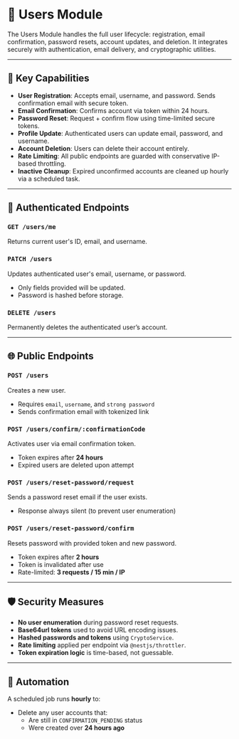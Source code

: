 # 👤 Users Module

The Users Module handles the full user lifecycle: registration, email confirmation, password resets, account updates, and deletion. It integrates securely with authentication, email delivery, and cryptographic utilities.

---

## 🚀 Key Capabilities

- **User Registration**: Accepts email, username, and password. Sends confirmation email with secure token.
- **Email Confirmation**: Confirms account via token within 24 hours.
- **Password Reset**: Request + confirm flow using time-limited secure tokens.
- **Profile Update**: Authenticated users can update email, password, and username.
- **Account Deletion**: Users can delete their account entirely.
- **Rate Limiting**: All public endpoints are guarded with conservative IP-based throttling.
- **Inactive Cleanup**: Expired unconfirmed accounts are cleaned up hourly via a scheduled task.

---

## 🔐 Authenticated Endpoints

### `GET /users/me`

Returns current user's ID, email, and username.

### `PATCH /users`

Updates authenticated user's email, username, or password.

- Only fields provided will be updated.
- Password is hashed before storage.

### `DELETE /users`

Permanently deletes the authenticated user’s account.

---

## 🌐 Public Endpoints

### `POST /users`

Creates a new user.

- Requires `email`, `username`, and `strong password`
- Sends confirmation email with tokenized link

### `POST /users/confirm/:confirmationCode`

Activates user via email confirmation token.

- Token expires after **24 hours**
- Expired users are deleted upon attempt

### `POST /users/reset-password/request`

Sends a password reset email if the user exists.

- Response always silent (to prevent user enumeration)

### `POST /users/reset-password/confirm`

Resets password with provided token and new password.

- Token expires after **2 hours**
- Token is invalidated after use
- Rate-limited: **3 requests / 15 min / IP**

---

## 🛡 Security Measures

- **No user enumeration** during password reset requests.
- **Base64url tokens** used to avoid URL encoding issues.
- **Hashed passwords and tokens** using `CryptoService`.
- **Rate limiting** applied per endpoint via `@nestjs/throttler`.
- **Token expiration logic** is time-based, not guessable.

---

## 🔁 Automation

A scheduled job runs **hourly** to:

- Delete any user accounts that:
  - Are still in `CONFIRMATION_PENDING` status
  - Were created over **24 hours ago**
